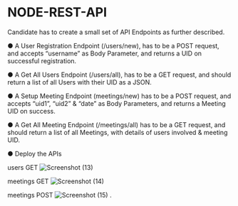 # NODE-REST-API

Candidate has to create a small set of API Endpoints as further described.

● A User Registration Endpoint (/users/new), has to be a POST request, and accepts “username” as Body Parameter, and returns a UID on successful registration.

● A Get All Users Endpoint (/users/all), has to be a GET request, and should return a list of all Users with their UID as a JSON.

● A Setup Meeting Endpoint (meetings/new) has to be a POST request, and accepts  “uid1”, “uid2” & “date” as Body Parameters, and returns a Meeting UID on success.

● A Get All Meeting Endpoint (/meetings/all) has to be a GET request, and should return a list of all Meetings, with details of users involved & meeting UID.

● Deploy the APIs

users GET
![Screenshot (13)](https://user-images.githubusercontent.com/53333326/146646712-4b96dff2-4b6d-4ac0-a2d2-465f6b01d660.png)

meetings GET
![Screenshot (14)](https://user-images.githubusercontent.com/53333326/146646797-7204cad4-8dfd-4e47-bae3-61bcd11ce9ec.png)

meetings POST
![Screenshot (15)](https://user-images.githubusercontent.com/53333326/146646844-930755c0-212a-444b-9c92-14c0127f34db.png)
.


